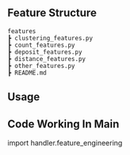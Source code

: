 
## Feature Structure

```
features
┣ clustering_features.py
┣ count_features.py
┣ deposit_features.py
┣ distance_features.py
┣ other_features.py
┣ README.md

```
## Usage



## Code Working In Main

import handler.feature_engineering
